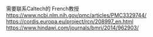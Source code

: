需要联系Caltech的 French教授 <br>
https://www.ncbi.nlm.nih.gov/pmc/articles/PMC3329744/ <br>
https://cordis.europa.eu/project/rcn/208997_en.html <br>
https://www.hindawi.com/journals/bmri/2014/962903/ <br>
